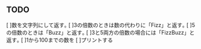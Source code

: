 
TODO
-------------------

[ ]数を文字列にして返す｡
[ ]3の倍数のときは数の代わりに「Fizz」と返す｡
[ ]5の倍数のときは「Buzz」と返す｡
[ ]3と5両方の倍数の場合には「FizzBuzz」と返す｡
[ ]1から100までの数を
[ ]プリントする
